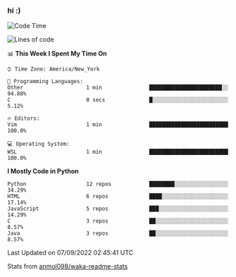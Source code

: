 ### hi :)

<!--START_SECTION:waka-->
![Code Time](http://img.shields.io/badge/Code%20Time-936%20hrs%2014%20mins-blue)

![Lines of code](https://img.shields.io/badge/From%20Hello%20World%20I%27ve%20Written-599%20Thousand%20lines%20of%20code-blue)

📊 **This Week I Spent My Time On** 

```text
⌚︎ Time Zone: America/New_York

💬 Programming Languages: 
Other                    1 min               ███████████████████████░░   94.88% 
C                        0 secs              █░░░░░░░░░░░░░░░░░░░░░░░░   5.12%

🔥 Editors: 
Vim                      1 min               █████████████████████████   100.0%

💻 Operating System: 
WSL                      1 min               █████████████████████████   100.0%

```

**I Mostly Code in Python** 

```text
Python                   12 repos            ████████░░░░░░░░░░░░░░░░░   34.29% 
HTML                     6 repos             ████░░░░░░░░░░░░░░░░░░░░░   17.14% 
JavaScript               5 repos             ███░░░░░░░░░░░░░░░░░░░░░░   14.29% 
C                        3 repos             ██░░░░░░░░░░░░░░░░░░░░░░░   8.57% 
Java                     3 repos             ██░░░░░░░░░░░░░░░░░░░░░░░   8.57%

```



 Last Updated on 07/09/2022 02:45:41 UTC
<!--END_SECTION:waka-->

Stats from [anmol098/waka-readme-stats](https://github.com/anmol098/waka-readme-stats)